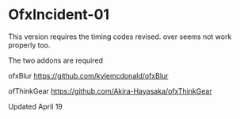 OfxIncident-01
==============
This version requires the timing codes revised.
over seems not work properly too.

The two addons are required

ofxBlur https://github.com/kylemcdonald/ofxBlur

ofThinkGear https://github.com/Akira-Hayasaka/ofxThinkGear


Updated April 19
